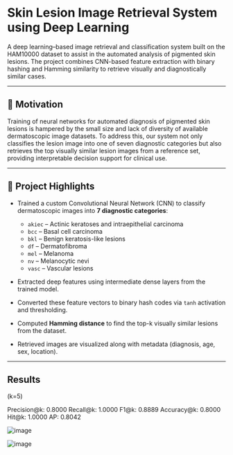 # Skin Lesion Image Retrieval System using Deep Learning

A deep learning–based image retrieval and classification system built on the HAM10000 dataset to assist in the automated analysis of pigmented skin lesions. The project combines CNN-based feature extraction with binary hashing and Hamming similarity to retrieve visually and diagnostically similar cases.

---

## 📌 Motivation

Training of neural networks for automated diagnosis of pigmented skin lesions is hampered by the small size and lack of diversity of available dermatoscopic image datasets. To address this, our system not only classifies the lesion image into one of seven diagnostic categories but also retrieves the top visually similar lesion images from a reference set, providing interpretable decision support for clinical use.

---

## 🧠 Project Highlights

* Trained a custom Convolutional Neural Network (CNN) to classify dermatoscopic images into **7 diagnostic categories**:

  * `akiec` – Actinic keratoses and intraepithelial carcinoma
  * `bcc` – Basal cell carcinoma
  * `bkl` – Benign keratosis-like lesions
  * `df` – Dermatofibroma
  * `mel` – Melanoma
  * `nv` – Melanocytic nevi
  * `vasc` – Vascular lesions
* Extracted deep features using intermediate dense layers from the trained model.
* Converted these feature vectors to binary hash codes via `tanh` activation and thresholding.
* Computed **Hamming distance** to find the top-k visually similar lesions from the dataset.
* Retrieved images are visualized along with metadata (diagnosis, age, sex, location).

---

## Results

(k=5)

Precision@k: 0.8000
Recall@k: 1.0000
F1@k: 0.8889
Accuracy@k: 0.8000
Hit@k: 1.0000
AP: 0.8042

![image](https://github.com/user-attachments/assets/1a6bf24c-5c1b-4fb7-9fe5-69deeaa1a37b)

![image](https://github.com/user-attachments/assets/e6e5c62e-7bef-4d00-9468-246eabaafd4f)



